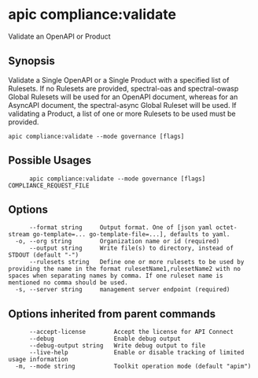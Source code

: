# apic compliance:validate

Validate an OpenAPI or Product

## Synopsis

Validate a Single OpenAPI or a Single Product with a specified list of Rulesets.
If no Rulesets are provided, spectral-oas and spectral-owasp Global Rulesets will be used for an OpenAPI document, whereas for an AsyncAPI document, the spectral-async Global Ruleset will be used.
If validating a Product, a list of one or more Rulesets to be used must be provided.

```
apic compliance:validate --mode governance [flags]
```

## Possible Usages

```
      apic compliance:validate --mode governance [flags] COMPLIANCE_REQUEST_FILE
```

## Options

```
      --format string     Output format. One of [json yaml octet-stream go-template=... go-template-file=...], defaults to yaml.
  -o, --org string        Organization name or id (required)
      --output string     Write file(s) to directory, instead of STDOUT (default "-")
      --rulesets string   Define one or more rulesets to be used by providing the name in the format rulesetName1,rulesetName2 with no spaces when separating names by comma. If one ruleset name is mentioned no comma should be used.
  -s, --server string     management server endpoint (required)
```

## Options inherited from parent commands

```
      --accept-license        Accept the license for API Connect
      --debug                 Enable debug output
      --debug-output string   Write debug output to file
      --live-help             Enable or disable tracking of limited usage information
  -m, --mode string           Toolkit operation mode (default "apim")
```
